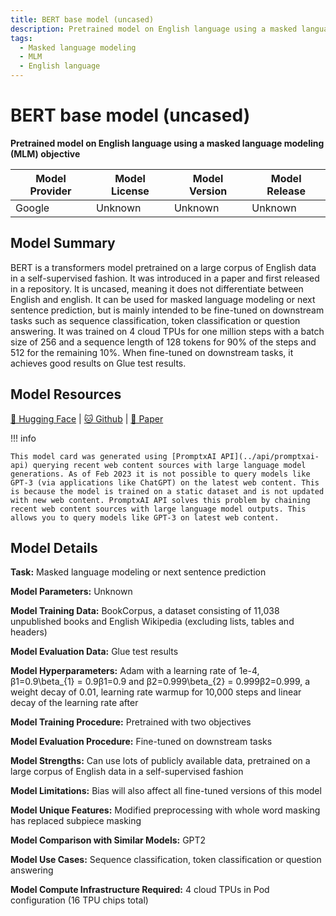 ```yaml
---
title: BERT base model (uncased)
description: Pretrained model on English language using a masked language modeling (MLM) objective
tags:
  - Masked language modeling
  - MLM
  - English language
---
```


# BERT base model (uncased)

**Pretrained model on English language using a masked language modeling (MLM) objective**

| Model Provider | Model License | Model Version | Model Release |
| --- | --- | --- | --- |
| Google | Unknown | Unknown | Unknown |

## Model Summary

BERT is a transformers model pretrained on a large corpus of English data in a self-supervised fashion. It was introduced in a paper and first released in a repository. It is uncased, meaning it does not differentiate between English and english. It can be used for masked language modeling or next sentence prediction, but is mainly intended to be fine-tuned on downstream tasks such as sequence classification, token classification or question answering. It was trained on 4 cloud TPUs for one million steps with a batch size of 256 and a sequence length of 128 tokens for 90% of the steps and 512 for the remaining 10%. When fine-tuned on downstream tasks, it achieves good results on Glue test results.

## Model Resources

[🤗 Hugging Face](https://huggingface.co/bert-base-uncased) | [🐱 Github](https://github.com/google-research/bert) | [📃 Paper](https://arxiv.org/abs/1810.04805)


!!! info

    This model card was generated using [PromptxAI API](../api/promptxai-api) querying recent web content sources with large language model generations. As of Feb 2023 it is not possible to query models like GPT-3 (via applications like ChatGPT) on the latest web content. This is because the model is trained on a static dataset and is not updated with new web content. PromptxAI API solves this problem by chaining recent web content sources with large language model outputs. This allows you to query models like GPT-3 on latest web content.

## Model Details

**Task:** Masked language modeling or next sentence prediction

**Model Parameters:** Unknown

**Model Training Data:** BookCorpus, a dataset consisting of 11,038 unpublished books and English Wikipedia (excluding lists, tables and headers)

**Model Evaluation Data:** Glue test results

**Model Hyperparameters:** Adam with a learning rate of 1e-4, β1=0.9\beta_{1} = 0.9β1​=0.9 and β2=0.999\beta_{2} = 0.999β2​=0.999, a weight decay of 0.01, learning rate warmup for 10,000 steps and linear decay of the learning rate after

**Model Training Procedure:** Pretrained with two objectives

**Model Evaluation Procedure:** Fine-tuned on downstream tasks

**Model Strengths:** Can use lots of publicly available data, pretrained on a large corpus of English data in a self-supervised fashion

**Model Limitations:** Bias will also affect all fine-tuned versions of this model

**Model Unique Features:** Modified preprocessing with whole word masking has replaced subpiece masking

**Model Comparison with Similar Models:** GPT2

**Model Use Cases:** Sequence classification, token classification or question answering

**Model Compute Infrastructure Required:** 4 cloud TPUs in Pod configuration (16 TPU chips total)

